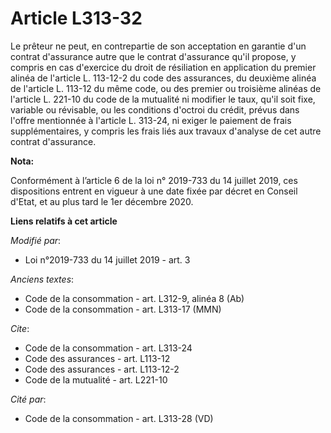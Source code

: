 # Article L313-32

Le prêteur ne peut, en contrepartie de son acceptation en garantie d'un contrat d'assurance autre que le contrat d'assurance
qu'il propose, y compris en cas d'exercice du droit de résiliation en application du premier alinéa de l'article L. 113-12-2
du code des assurances, du deuxième alinéa de l'article L. 113-12 du même code, ou des premier ou troisième alinéas de
l'article L. 221-10 du code de la mutualité ni modifier le taux, qu'il soit fixe, variable ou révisable, ou les conditions
d'octroi du crédit, prévus dans l'offre mentionnée à l'article L. 313-24, ni exiger le paiement de frais supplémentaires, y
compris les frais liés aux travaux d'analyse de cet autre contrat d'assurance.

**Nota:**

Conformément à l’article 6 de la loi n° 2019-733 du 14 juillet 2019, ces dispositions entrent en vigueur à une date fixée par
décret en Conseil d'Etat, et au plus tard le 1er décembre 2020.

**Liens relatifs à cet article**

_Modifié par_:

  - Loi n°2019-733 du 14 juillet 2019 - art. 3

_Anciens textes_:

  - Code de la consommation - art. L312-9, alinéa 8 (Ab)
  - Code de la consommation - art. L313-17 (MMN)

_Cite_:

  - Code de la consommation - art. L313-24
  - Code des assurances - art. L113-12
  - Code des assurances - art. L113-12-2
  - Code de la mutualité - art. L221-10

_Cité par_:

  - Code de la consommation - art. L313-28 (VD)

